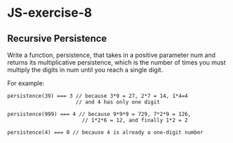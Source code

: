 # JS-exercise-8

## Recursive Persistence

Write a function, persistence, that takes in a positive parameter num and returns its multiplicative persistence, which is the number of times you must multiply the digits in num until you reach a single digit.

For example:

    persistence(39) === 3 // because 3*9 = 27, 2*7 = 14, 1*4=4
                          // and 4 has only one digit
                    
    persistence(999) === 4 // because 9*9*9 = 729, 7*2*9 = 126,
                            // 1*2*6 = 12, and finally 1*2 = 2
                      
    persistence(4) === 0 // because 4 is already a one-digit number
